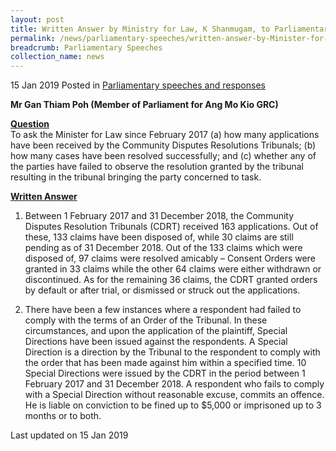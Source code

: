 ```yaml
---
layout: post
title: Written Answer by Ministry for Law, K Shanmugam, to Parliamentary Question on Community Disputes Resolutions Tribunals
permalink: /news/parliamentary-speeches/written-answer-by-Minister-for-Law-KShanmugam-to-Parliamentary-Question-on-CDRT
breadcrumb: Parliamentary Speeches
collection_name: news
---
```


15 Jan 2019 Posted in [Parliamentary speeches and responses](/news/parliamentary-speeches)

**Mr Gan Thiam Poh (Member of Parliament for Ang Mo Kio GRC)**

**<u>Question</u>**  
To ask the Minister for Law since February 2017 (a) how many applications have been received by the Community Disputes Resolutions Tribunals; (b) how many cases have been resolved successfully; and (c) whether any of the parties have failed to observe the resolution granted by the tribunal resulting in the tribunal bringing the party concerned to task.


**<u>Written Answer</u>**


1. Between 1 February 2017 and 31 December 2018, the Community Disputes Resolution Tribunals (CDRT) received 163 applications. Out of these, 133 claims have been disposed of, while 30 claims are still pending as of 31 December 2018.  Out of the 133 claims which were disposed of, 97 claims were resolved amicably – Consent Orders were granted in 33 claims while the other 64 claims were either withdrawn or discontinued. As for the remaining 36 claims, the CDRT granted orders by default or after trial, or dismissed or struck out the applications.
 
2. There have been a few instances where a respondent had failed to comply with the terms of an Order of the Tribunal. In these circumstances, and upon the application of the plaintiff, Special Directions have been issued against the respondents. A Special Direction is a direction by the Tribunal to the respondent to comply with the order that has been made against him within a specified time. 10 Special Directions were issued by the CDRT in the period between 1 February 2017 and 31 December 2018. A respondent who fails to comply with a Special Direction without reasonable excuse, commits an offence. He is liable on conviction to be fined up to $5,000 or imprisoned up to 3 months or to both. 

<p class="right-side-updated">Last updated on 15 Jan 2019</p> 
